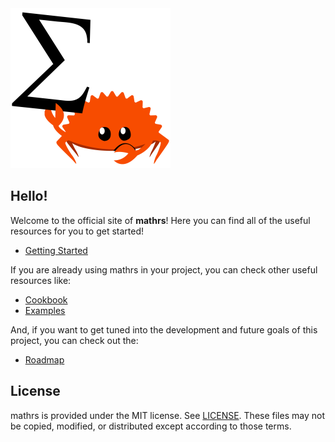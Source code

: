  <img src="resources/logo.png" width="256px" height="256px">

## Hello!

Welcome to the official site of **mathrs**! Here you can find all of the useful resources for you to get started!

- [Getting Started](GETTING_STARTED.md)

If you are already using mathrs in your project, you can check other useful resources like:

- [Cookbook](COOKBOOK.md)
- [Examples](EXAMPLES.md)

And, if you want to get tuned into the development and future goals of this project, you can check out the:

- [Roadmap](ROADMAP.md)

## License
mathrs is provided under the MIT license. See [LICENSE](LICENSE). These files may not be copied, modified, or distributed except according to those terms.